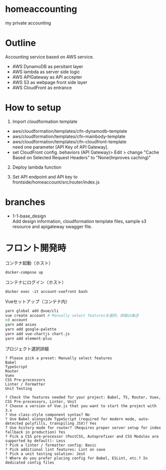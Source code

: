 # homeaccounting
 my private accounting

# Outline
Accounting service based on AWS service.
- AWS DynamoDB as persitant layer
- AWS lambda as server side logic
- AWS APIGateway as API accepter
- AWS S3 as webpage front side layer
- AWS CloudFront as entrance

# How to setup
1. Import cloudformation template
  - aws/cloudformation/templates/cfn-dynamodb-template
  - aws/cloudformation/templates/cfn-mainbody-template
  - aws/cloudformation/templates/cfn-cloudfront-template<br>
    need one parameter [API Key of API Gateway].
  - set CloudFront config. behaviors (API Gateway)> Edit > change "Cache Based on Selected Request Headers" to "None(Improves caching)"

2. Deploy lambda function

3. Set API endpoint and API key to frontside/homeaccount/src/router/index.js

# branches
- 1-1-base_design <br>
Add design information, cloudformation template files, sample s3 resource and apigateway swagger file.


# フロント開発時

コンテナ起動（ホスト）
```
docker-compose up
```

コンテナにログイン（ホスト）
```
docker exec -it account-vuefront bash
```

Vueセットアップ（コンテナ内）
```bash
yarn global add @vue/cli
vue create account # Manually select featuresを選択。詳細は後述
cd account
yarn add axios
yarn add google-palette
yarn add vue-chartjs chart.js
yarn add element-plus
```

プロジェクト選択詳細
```console
? Please pick a preset: Manually select features
Babel
TypeScript
Router
Vuex
CSS Pre-processors
Linter / Formatter
Unit Testing

? Check the features needed for your project: Babel, TS, Router, Vuex, CSS Pre-processors, Linter, Unit
? Choose a version of Vue.js that you want to start the project with 3.x
? Use class-style component syntax? No
? Use Babel alongside TypeScript (required for modern mode, auto-detected polyfills, transpiling JSX)? Yes
? Use history mode for router? (Requires proper server setup for index fallback in production) Yes
? Pick a CSS pre-processor (PostCSS, Autoprefixer and CSS Modules are supported by default): Less
? Pick a linter / formatter config: Basic
? Pick additional lint features: Lint on save
? Pick a unit testing solution: Jest
? Where do you prefer placing config for Babel, ESLint, etc.? In dedicated config files
```